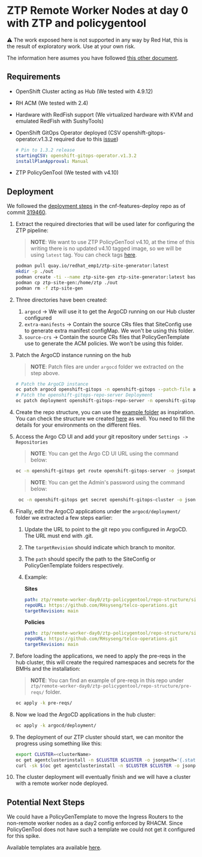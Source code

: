 # **ZTP Remote Worker Nodes at day 0 with ZTP and policygentool**

:warning: The work exposed here is not supported in any way by Red Hat, this is the result of exploratory work. Use at your own risk.

The information here asumes you have followed [this other document](../ztp-ai/README.md).

## **Requirements**

* OpenShift Cluster acting as Hub (We tested with 4.9.12)
* RH ACM (We tested with 2.4)
* Hardware with RedFish support (We virtualized hardware with KVM and emulated RedFish with SushyTools)
* OpenShift GitOps Operator deployed (CSV openshift-gitops-operator.v1.3.2 required due to this [issue](https://coreos.slack.com/archives/C027GN8TJSW/p1643221475013500))

    ~~~yaml
    # Pin to 1.3.2 release
    startingCSV: openshift-gitops-operator.v1.3.2
    installPlanApproval: Manual 
    ~~~

* ZTP PolicyGenTool (We tested with v4.10)

## **Deployment**

We followed the [deployment steps](https://github.com/openshift-kni/cnf-features-deploy/blob/master/ztp/gitops-subscriptions/argocd/README.md) in the cnf-features-deploy repo as of commit [319460](https://github.com/openshift-kni/cnf-features-deploy/commit/319460602446063149c4266d3519195d080d5048).

1. Extract the required directories that will be used later for configuring the ZTP pipeline:

    > **NOTE**: We want to use ZTP PolicyGenTool v4.10, at the time of this writing there is no updated v4.10 tagged image, so we will be using `latest` tag. You can check tags [here](https://quay.io/repository/redhat_emp1/ztp-site-generator?tag=latest&tab=tags).
    
    ~~~sh
    podman pull quay.io/redhat_emp1/ztp-site-generator:latest
    mkdir -p ./out
    podman create -ti --name ztp-site-gen ztp-site-generator:latest bash
    podman cp ztp-site-gen:/home/ztp ./out
    podman rm -f ztp-site-gen
    ~~~
2. Three directories have been created:

    1. `argocd` -> We will use it to get the ArgoCD running on our Hub cluster configured
    2. `extra-manifests` -> Contain the source CRs files that SiteConfig use to generate extra manifest configMap. We won't be using this folder.
    3. `source-crs` -> Contain the source CRs files that PolicyGenTemplate use to generate the ACM policies. We won't be using this folder.
3. Patch the ArgoCD instance running on the hub

    > **NOTE**: Patch files are under `argocd` folder we extracted on the step above.
    ~~~sh
    # Patch the ArgoCD instance
    oc patch argocd openshift-gitops -n openshift-gitops --patch-file argocd/deployment/argocd-openshift-gitops-patch.json --type=merge
    # Patch the openshift-gitops-repo-server Deployment
    oc patch deployment openshift-gitops-repo-server -n openshift-gitops --patch-file argocd/deployment/deployment-openshift-repo-server-patch.json
    ~~~
4. Create the repo structure, you can use the [example folder](https://github.com/openshift-kni/cnf-features-deploy/tree/master/ztp/gitops-subscriptions/argocd/example) as inspiration. You can check the structure we created [here](./repo-structure) as well. You need to fill the details for your environments on the different files.
5. Access the Argo CD UI and add your git repository under `Settings -> Repositories`

    > **NOTE**: You can get the Argo CD UI URL using the command below:
    ~~~sh
    oc -n openshift-gitops get route openshift-gitops-server -o jsonpath='{.spec.host}'
    ~~~

    > **NOTE**: You can get the Admin's password using the command below:
    ~~~sh
     oc -n openshift-gitops get secret openshift-gitops-cluster -o jsonpath={'.data.admin\.password'} | base64 -d
    ~~~
6. Finally, edit the ArgoCD applications under the `argocd/deployment/` folder we extracted a few steps earlier:

    1. Update the URL to point to the git repo you configured in ArgoCD. The URL must end with .git.
    2. The `targetRevision` should indicate which branch to monitor.
    3. The `path` should specify the path to the SiteConfig or PolicyGenTemplate folders respectively.
    4. Example:
        
        **Sites**
        ~~~yaml
        path: ztp/remote-worker-day0/ztp-policygentool/repo-structure/site-configs/
        repoURL: https://github.com/RHsyseng/telco-operations.git
        targetRevision: main
        ~~~

        **Policies**
        ~~~yaml
        path: ztp/remote-worker-day0/ztp-policygentool/repo-structure/site-policies/
        repoURL: https://github.com/RHsyseng/telco-operations.git
        targetRevision: main
        ~~~
7. Before loading the applications, we need to apply the pre-reqs in the hub cluster, this will create the required namespaces and secrets for the BMHs and the installation:

    > **NOTE**: You can find an example of pre-reqs in this repo under `ztp/remote-worker-day0/ztp-policygentool/repo-structure/pre-reqs/` folder.
    ~~~sh
    oc apply -k pre-reqs/
    ~~~
8. Now we load the ArgoCD applications in the hub cluster:

    ~~~sh
    oc apply -k argocd/deployment/
    ~~~
9. The deployment of our ZTP cluster should start, we can monitor the progress using something like this:

    ~~~sh
    export CLUSTER=<clusterName>
    oc get agentclusterinstall -n $CLUSTER $CLUSTER -o jsonpath='{.status.conditions[?(@.type=="Completed")]}' | jq
    curl -sk $(oc get agentclusterinstall -n $CLUSTER $CLUSTER -o jsonpath='{.status.debugInfo.eventsURL}')  | jq '.[-2,-1]'
    ~~~
10. The cluster deployment will eventually finish and we will have a cluster with a remote worker node deployed.

## **Potential Next Steps**

We could have a PolicyGenTemplate to move the Ingress Routers to the non-remote worker nodes as a day2 config enforced by RHACM. Since PolicyGenTool does not have such a template we could not get it configured for this spike.

Available templates ara available [here](https://github.com/openshift-kni/cnf-features-deploy/tree/master/ztp/source-crs).
